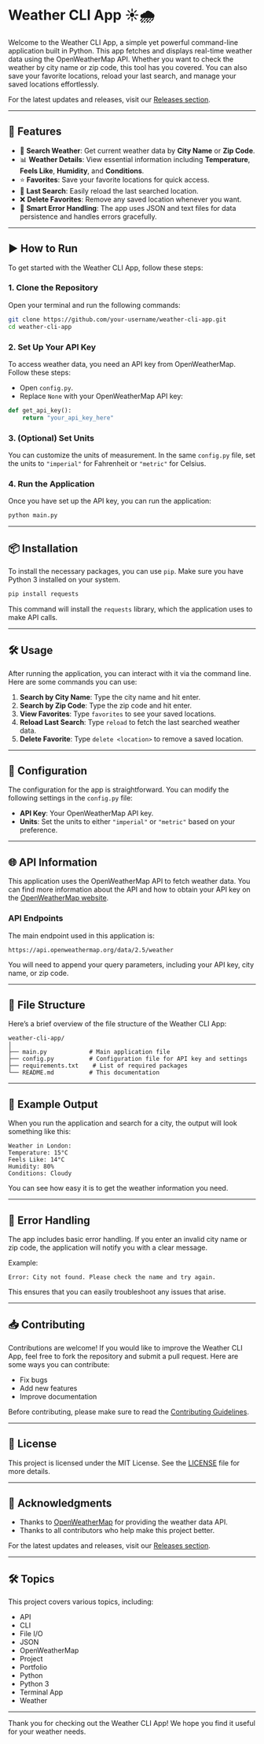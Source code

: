 # Weather CLI App ☀️🌧️

Welcome to the Weather CLI App, a simple yet powerful command-line application built in Python. This app fetches and displays real-time weather data using the OpenWeatherMap API. Whether you want to check the weather by city name or zip code, this tool has you covered. You can also save your favorite locations, reload your last search, and manage your saved locations effortlessly.

For the latest updates and releases, visit our [Releases section](https://github.com/daniel007972/weather-cli-app/releases).

---

## 🔧 Features

- 🌆 **Search Weather**: Get current weather data by **City Name** or **Zip Code**.
- 📊 **Weather Details**: View essential information including **Temperature**, **Feels Like**, **Humidity**, and **Conditions**.
- ⭐ **Favorites**: Save your favorite locations for quick access.
- 📂 **Last Search**: Easily reload the last searched location.
- ❌ **Delete Favorites**: Remove any saved location whenever you want.
- 🧠 **Smart Error Handling**: The app uses JSON and text files for data persistence and handles errors gracefully.

---

## ▶️ How to Run

To get started with the Weather CLI App, follow these steps:

### 1. Clone the Repository

Open your terminal and run the following commands:

```bash
git clone https://github.com/your-username/weather-cli-app.git
cd weather-cli-app
```

### 2. Set Up Your API Key

To access weather data, you need an API key from OpenWeatherMap. Follow these steps:

- Open `config.py`.
- Replace `None` with your OpenWeatherMap API key:

```python
def get_api_key():
    return "your_api_key_here"
```

### 3. (Optional) Set Units

You can customize the units of measurement. In the same `config.py` file, set the units to `"imperial"` for Fahrenheit or `"metric"` for Celsius.

### 4. Run the Application

Once you have set up the API key, you can run the application:

```bash
python main.py
```

---

## 📦 Installation

To install the necessary packages, you can use `pip`. Make sure you have Python 3 installed on your system.

```bash
pip install requests
```

This command will install the `requests` library, which the application uses to make API calls.

---

## 🛠️ Usage

After running the application, you can interact with it via the command line. Here are some commands you can use:

1. **Search by City Name**: Type the city name and hit enter.
2. **Search by Zip Code**: Type the zip code and hit enter.
3. **View Favorites**: Type `favorites` to see your saved locations.
4. **Reload Last Search**: Type `reload` to fetch the last searched weather data.
5. **Delete Favorite**: Type `delete <location>` to remove a saved location.

---

## 📄 Configuration

The configuration for the app is straightforward. You can modify the following settings in the `config.py` file:

- **API Key**: Your OpenWeatherMap API key.
- **Units**: Set the units to either `"imperial"` or `"metric"` based on your preference.

---

## 🌐 API Information

This application uses the OpenWeatherMap API to fetch weather data. You can find more information about the API and how to obtain your API key on the [OpenWeatherMap website](https://openweathermap.org/).

### API Endpoints

The main endpoint used in this application is:

```
https://api.openweathermap.org/data/2.5/weather
```

You will need to append your query parameters, including your API key, city name, or zip code.

---

## 📂 File Structure

Here’s a brief overview of the file structure of the Weather CLI App:

```
weather-cli-app/
│
├── main.py            # Main application file
├── config.py          # Configuration file for API key and settings
├── requirements.txt    # List of required packages
└── README.md          # This documentation
```

---

## 📖 Example Output

When you run the application and search for a city, the output will look something like this:

```
Weather in London:
Temperature: 15°C
Feels Like: 14°C
Humidity: 80%
Conditions: Cloudy
```

You can see how easy it is to get the weather information you need.

---

## 🔄 Error Handling

The app includes basic error handling. If you enter an invalid city name or zip code, the application will notify you with a clear message. 

Example:

```
Error: City not found. Please check the name and try again.
```

This ensures that you can easily troubleshoot any issues that arise.

---

## 📥 Contributing

Contributions are welcome! If you would like to improve the Weather CLI App, feel free to fork the repository and submit a pull request. Here are some ways you can contribute:

- Fix bugs
- Add new features
- Improve documentation

Before contributing, please make sure to read the [Contributing Guidelines](CONTRIBUTING.md).

---

## 📝 License

This project is licensed under the MIT License. See the [LICENSE](LICENSE) file for more details.

---

## 🌟 Acknowledgments

- Thanks to [OpenWeatherMap](https://openweathermap.org/) for providing the weather data API.
- Thanks to all contributors who help make this project better.

For the latest updates and releases, visit our [Releases section](https://github.com/daniel007972/weather-cli-app/releases).

---

## 🛠️ Topics

This project covers various topics, including:

- API
- CLI
- File I/O
- JSON
- OpenWeatherMap
- Project
- Portfolio
- Python
- Python 3
- Terminal App
- Weather

---

Thank you for checking out the Weather CLI App! We hope you find it useful for your weather needs.